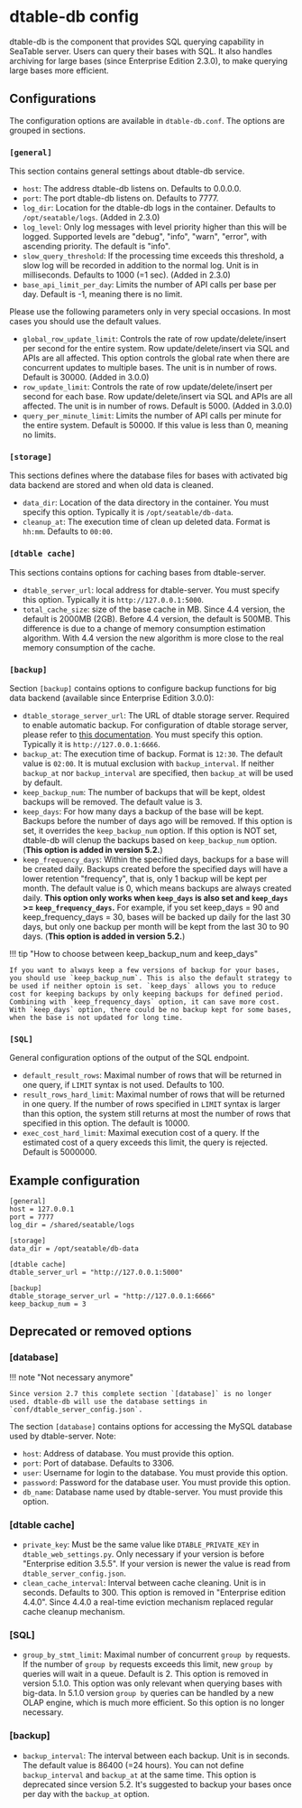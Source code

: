 # dtable-db config

dtable-db is the component that provides SQL querying capability in SeaTable server. Users can query their bases with SQL. It also handles archiving for large bases (since Enterprise Edition 2.3.0), to make querying large bases more efficient.

## Configurations

The configuration options are available in `dtable-db.conf`. The options are grouped in sections.

### `[general]`

This section contains general settings about dtable-db service.

- `host`: The address dtable-db listens on. Defaults to 0.0.0.0.
- `port`: The port dtable-db listens on. Defaults to 7777.
- `log_dir`: Location for the dtable-db logs in the container. Defaults to `/opt/seatable/logs`. (Added in 2.3.0)
- `log_level`: Only log messages with level priority higher than this will be logged. Supported levels are "debug", "info", "warn", "error", with ascending priority. The default is "info".
- `slow_query_threshold`: If the processing time exceeds this threshold, a slow log will be recorded in addition to the normal log. Unit is in milliseconds. Defaults to 1000 (=1 sec). (Added in 2.3.0)
- `base_api_limit_per_day`: Limits the number of API calls per base per day. Default is -1, meaning there is no limit.

Please use the following parameters only in very special occasions. In most cases you should use the default values.

- `global_row_update_limit`: Controls the rate of row update/delete/insert per second for the entire system. Row update/delete/insert via SQL and APIs are all affected. This option controls the global rate when there are concurrent updates to multiple bases. The unit is in number of rows. Default is 30000. (Added in 3.0.0)
- `row_update_limit`: Controls the rate of row update/delete/insert per second for each base. Row update/delete/insert via SQL and APIs are all affected. The unit is in number of rows. Default is 5000. (Added in 3.0.0)
- `query_per_minute_limit`: Limits the number of API calls per minute for the entire system. Default is 50000. If this value is less than 0, meaning no limits.

### `[storage]`

This sections defines where the database files for bases with activated big data backend are stored and when old data is cleaned.

- `data_dir`: Location of the data directory in the container. You must specify this option. Typically it is `/opt/seatable/db-data`.
- `cleanup_at`: The execution time of clean up deleted data. Format is `hh:mm`. Defaults to `00:00`.

### `[dtable cache]`

This sections contains options for caching bases from dtable-server.

- `dtable_server_url`: local address for dtable-server. You must specify this option. Typically it is `http://127.0.0.1:5000`.
- `total_cache_size`: size of the base cache in MB. Since 4.4 version, the default is 2000MB (2GB). Before 4.4 version, the default is 500MB. This difference is due to a change of memory consumption estimation algorithm. With 4.4 version the new algorithm is more close to the real memory consumption of the cache.

### `[backup]`

Section `[backup]` contains options to configure backup functions for big data backend (available since Enterprise Edition 3.0.0):

- `dtable_storage_server_url`: The URL of dtable storage server. Required to enable automatic backup. For configuration of dtable storage server, please refer to [this documentation](../configuration/dtable-storage-server-conf.md). You must specify this option. Typically it is `http://127.0.0.1:6666`.
- `backup_at`: The execution time of backup. Format is `12:30`. The default value is `02:00`. It is mutual exclusion with `backup_interval`. If neither `backup_at` nor `backup_interval` are specified, then `backup_at` will be used by default.
- `keep_backup_num`: The number of backups that will be kept, oldest backups will be removed. The default value is 3.
- `keep_days`: For how many days a backup of the base will be kept. Backups before the number of days ago will be removed. If this option is set, it overrides the `keep_backup_num` option. If this option is NOT set, dtable-db will clenup the backups based on `keep_backup_num` option. (**This option is added in version 5.2.**)
- `keep_frequency_days`: Within the specified days, backups for a base will be created daily. Backups created before the specified days will have a lower retention "frequency", that is, only 1 backup will be kept per month. The default value is 0, which means backups are always created daily. **This option only works when `keep_days` is also set and `keep_days` >= `keep_frequency_days`.** For example, if you set keep_days = 90 and keep_frequency_days = 30, bases will be backed up daily for the last 30 days, but only one backup per month will be kept from the last 30 to 90 days. (**This option is added in version 5.2.**)

!!! tip "How to choose between keep_backup_num and keep_days"

    If you want to always keep a few versions of backup for your bases, you should use `keep_backup_num`. This is also the default strategy to be used if neither optoin is set. `keep_days` allows you to reduce cost for keeping backups by only keeping backups for defined period. Combining with `keep_frequency_days` option, it can save more cost. With `keep_days` option, there could be no backup kept for some bases, when the base is not updated for long time.

### `[SQL]`

General configuration options of the output of the SQL endpoint.

- `default_result_rows`: Maximal number of rows that will be returned in one query, if `LIMIT` syntax is not used. Defaults to 100.
- `result_rows_hard_limit`: Maximal number of rows that will be returned in one query. If the number of rows specified in `LIMIT` syntax is larger than this option, the system still returns at most the number of rows that specified in this option. The default is 10000.
- `exec_cost_hard_limit`: Maximal execution cost of a query. If the estimated cost of a query exceeds this limit, the query is rejected. Default is 5000000.

## Example configuration

```
[general]
host = 127.0.0.1
port = 7777
log_dir = /shared/seatable/logs

[storage]
data_dir = /opt/seatable/db-data

[dtable cache]
dtable_server_url = "http://127.0.0.1:5000"

[backup]
dtable_storage_server_url = "http://127.0.0.1:6666"
keep_backup_num = 3
```

## Deprecated or removed options

### [database]

!!! note "Not necessary anymore"

    Since version 2.7 this complete section `[database]` is no longer used. dtable-db will use the database settings in `conf/dtable_server_config.json`.

The section `[database]` contains options for accessing the MySQL database used by dtable-server. Note:

- `host`: Address of database. You must provide this option.
- `port`: Port of database. Defaults to 3306.
- `user`: Username for login to the database. You must provide this option.
- `password`: Password for the database user. You must provide this option.
- `db_name`: Database name used by dtable-server. You must provide this option.

### [dtable cache]

- `private_key`: Must be the same value like `DTABLE_PRIVATE_KEY` in `dtable_web_settings.py`. Only necessary if your version is before "Enterprise edition 3.5.5". If your version is newer the value is read from `dtable_server_config.json`.
- `clean_cache_interval`: Interval between cache cleaning. Unit is in seconds. Defaults to 300. This option is removed in "Enterprise edition 4.4.0". Since 4.4.0 a real-time eviction mechanism replaced regular cache cleanup mechanism.

### [SQL]

- `group_by_stmt_limit`: Maximal number of concurrent `group by` requests. If the number of `group by` requests exceeds this limit, new `group by` queries will wait in a queue. Default is 2. This option is removed in version 5.1.0. This option was only relevant when querying bases with big-data. In 5.1.0 version `group by` queries can be handled by a new OLAP engine, which is much more efficient. So this option is no longer necessary.

### [backup]

- `backup_interval`: The interval between each backup. Unit is in seconds. The default value is 86400 (=24 hours). You can not define `backup_interval` and `backup_at` at the same time. This option is deprecated since version 5.2. It's suggested to backup your bases once per day with the `backup_at` option.
